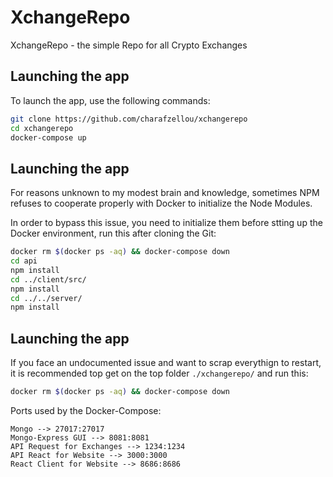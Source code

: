 # XchangeRepo
XchangeRepo - the simple Repo for all Crypto Exchanges

## Launching the app
To launch the app, use the following commands:

```bash
git clone https://github.com/charafzellou/xchangerepo
cd xchangerepo
docker-compose up
```

## Launching the app
For reasons unknown to my modest brain and knowledge, sometimes NPM refuses to cooperate properly with Docker to initialize the Node Modules.

In order to bypass this issue, you need to initialize them before stting up the Docker environment, run this after cloning the Git:

```bash
docker rm $(docker ps -aq) && docker-compose down
cd api
npm install
cd ../client/src/
npm install
cd ../../server/
npm install
```
## Launching the app
If you face an undocumented issue and want to scrap everythign to restart, it is recommended top get on the top folder `./xchangerepo/` and run this:
```bash
docker rm $(docker ps -aq) && docker-compose down
```

Ports used by the Docker-Compose:

```
Mongo --> 27017:27017
Mongo-Express GUI --> 8081:8081
API Request for Exchanges --> 1234:1234
API React for Website --> 3000:3000
React Client for Website --> 8686:8686
```
